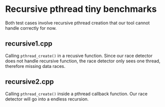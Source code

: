 # Recursive pthread tiny benchmarks

Both test cases involve recursive pthread creation that our tool cannot handle correctly for now.

## recursive1.cpp

Calling `pthread_create()` in a recusive function. Since our race detector does not handle recursive function, the race detector only sees one thread, therefore missing data races.

## recursive2.cpp

Calling `pthread_create()` inside a pthread callback function. Our race detector will go into a endless recursion.
